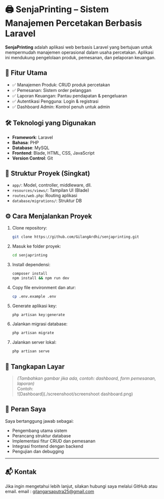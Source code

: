 # 🖨️ SenjaPrinting – Sistem Manajemen Percetakan Berbasis Laravel

**SenjaPrinting** adalah aplikasi web berbasis Laravel yang bertujuan untuk mempermudah manajemen operasional dalam usaha percetakan. Aplikasi ini mendukung pengelolaan produk, pemesanan, dan pelaporan keuangan.

## 🔧 Fitur Utama

- ✅ Manajemen Produk: CRUD produk percetakan
- ✅ Pemesanan: Sistem order pelanggan
- ✅ Laporan Keuangan: Pantau pendapatan & pengeluaran
- ✅ Autentikasi Pengguna: Login & registrasi
- ✅ Dashboard Admin: Kontrol penuh untuk admin

## 🛠️ Teknologi yang Digunakan

- **Framework**: Laravel
- **Bahasa**: PHP
- **Database**: MySQL
- **Frontend**: Blade, HTML, CSS, JavaScript
- **Version Control**: Git

## 📂 Struktur Proyek (Singkat)

- `app/`: Model, controller, middleware, dll.
- `resources/views/`: Tampilan UI (Blade)
- `routes/web.php`: Routing aplikasi
- `database/migrations/`: Struktur DB

## ⚙️ Cara Menjalankan Proyek

1. Clone repository:
    ```bash
    git clone https://github.com/GilangArdhi/senjaprinting.git
    ```

2. Masuk ke folder proyek:
    ```bash
    cd senjaprinting
    ```

3. Install dependensi:
    ```bash
    composer install
    npm install && npm run dev
    ```

4. Copy file environment dan atur:
    ```bash
    cp .env.example .env
    ```

5. Generate aplikasi key:
    ```bash
    php artisan key:generate
    ```

6. Jalankan migrasi database:
    ```bash
    php artisan migrate
    ```

7. Jalankan server lokal:
    ```bash
    php artisan serve
    ```

## 📸 Tangkapan Layar

> *(Tambahkan gambar jika ada, contoh: dashboard, form pemesanan, laporan)*  
> Contoh:  
> ![Dashboard](./screenshoot/screenshoot dashboard.png)

## 👤 Peran Saya

Saya bertanggung jawab sebagai:
- Pengembang utama sistem
- Perancang struktur database
- Implementasi fitur CRUD dan pemesanan
- Integrasi frontend dengan backend
- Pengujian dan debugging

---

## 📬 Kontak

Jika ingin mengetahui lebih lanjut, silakan hubungi saya melalui GitHub atau email.
email : gilangarsaputra25@gmail.com
